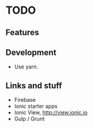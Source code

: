 # TODO

## Features

## Development
* Use yarn.

## Links and stuff
* Firebase
* Ionic starter apps
* Ionic View, http://view.ionic.io
* Gulp / Grunt
